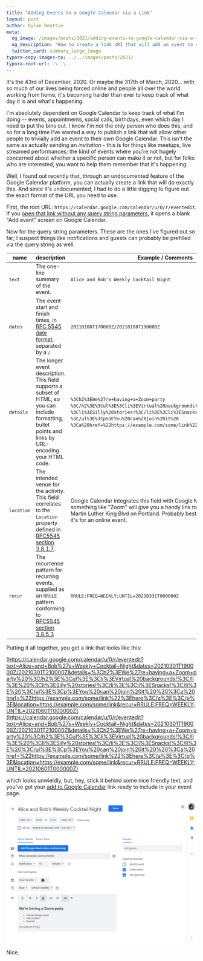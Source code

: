 ```yaml
---
title: "Adding Events to a Google Calendar via a Link"
layout: post
author: Dylan Beattie
meta:
  og_image: /images/posts/2021/adding-events-to-google-calendar-via-a-link.png
  og_description: "How to create a link URI that will add an event to somebody's Google Calendar without having to create and send an invitation."
  twitter_card: summary_large_image
typora-copy-images-to: ../../images/posts/2021/
typora-root-url: .\..\..
---
```


It's the 43rd of December, 2020. Or maybe the 317th of March, 2020... with so much of our lives being forced online and people all over the world working from home, it's becoming harder than ever to keep track of what day it is and what's happening.

I'm absolutely dependent on Google Calendar to keep track of what I'm doing -- events, appointments, social calls, birthdays, even which day I need to put the bins out. I know I'm not the only person who does this, and so for a long time I've wanted a way to publish a link that will allow other people to trivially add an event to their own Google Calendar. This isn't the same as actually sending an *invitation* - this is for things like meetups, live streamed performances; the kind of events where you're not hugely concerned about whether a specific person can make it or not, but for folks who are interested, you want to help them remember that it's happening.

Well, I found out recently that, through an undocumented feature of the Google Calendar platform, you can actually create a link that will do exactly this. And since it's undocumented, I had to do a little digging to figure out the exact format of the URL you need to use.

First, the root URL: `https://calendar.google.com/calendar/u/0/r/eventedit`. If you [open that link without any query string parameters](`https://calendar.google.com/calendar/u/0/r/eventedit`), it opens a blank "Add event" screen on Google Calendar.

Now for the query string parameters. These are the ones I've figured out so far; I suspect things like notifications and guests can probably be prefilled via the query string as well.

| name       | description                                                  | Example / Comments                                           |
| ---------- | ------------------------------------------------------------ | ------------------------------------------------------------ |
| `text`     | The one-line summary of the event.                           | `Alice and Bob's Weekly Cocktail Night `                     |
| `dates`    | The event start and finish times, in [RFC 5545 date format](https://tools.ietf.org/html/rfc5545#section-3.3.5), separated by a `/` | `20210108T170000Z/20210108T190000Z`                          |
| `details`  | The longer event description. This field supports a subset of HTML, so you can include formatting, bullet points and links by URL-encoding your HTML code. | `%3Ch2%3EWe%27re+having+a+Zoom+party %3C/h2%3E%3Cul%3E%3Cli%3EVirtual%20backgrounds!%3C/li%3E %3Cli%3ESilly%20stories!%3C/li%3E%3Cli%3ESnacks!%3C/li%3E %3C/ul%3E%3Cp%3EYou%20can%20join%20it%20 %3Ca%20href=%22https://example.com/some/link%22%3Ehere%3C/a%3E%3C/p%3E` |
| `location` | The intended venue for the activity. This field correlates to the `Location` property defined in [RFC5545 section 3.8.1.7](https://tools.ietf.org/html/rfc5545#section-3.8.1.7). | Google Calendar integrates this field with Google Maps, so entering something like "Zoom" will give you a handy link to the ZOOM+Care on Martin Luther King Blvd on Portland. Probably best to enter the URL again if it's for an online event. |
| `recur`    | The recurrence pattern for recurring events, supplied as an `RRULE` pattern conforming to [RFC5545 section 3.8.5.3](https://tools.ietf.org/html/rfc5545#section-3.8.5.3) | `RRULE:FREQ=WEEKLY;UNTIL=20210331T000000Z`                   |

Putting it all together, you get a link that looks like this:

[https://calendar.google.com/calendar/u/0/r/eventedit?text=Alice+and+Bob%27s+Weekly+Cocktail+Night&dates=20210301T190000Z/20210301T210000Z&details=%3Ch2%3EWe%27re+having+a+Zoom+party%20%3C/h2%3E%3Cul%3E%3Cli%3EVirtual%20backgrounds!%3C/li%3E%20%3Cli%3ESilly%20stories!%3C/li%3E%3Cli%3ESnacks!%3C/li%3E%20%3C/ul%3E%3Cp%3EYou%20can%20join%20it%20%20%3Ca%20href=%22https://example.com/some/link%22%3Ehere%3C/a%3E%3C/p%3E&location=https://example.com/some/link&recur=RRULE:FREQ=WEEKLY;UNTIL=20210601T000000Z](https://calendar.google.com/calendar/u/0/r/eventedit?text=Alice+and+Bob%27s+Weekly+Cocktail+Night&dates=20210301T190000Z/20210301T210000Z&details=%3Ch2%3EWe%27re+having+a+Zoom+party%20%3C/h2%3E%3Cul%3E%3Cli%3EVirtual%20backgrounds!%3C/li%3E%20%3Cli%3ESilly%20stories!%3C/li%3E%3Cli%3ESnacks!%3C/li%3E%20%3C/ul%3E%3Cp%3EYou%20can%20join%20it%20%20%3Ca%20href=%22https://example.com/some/link%22%3Ehere%3C/a%3E%3C/p%3E&location=https://example.com/some/link&recur=RRULE:FREQ=WEEKLY;UNTIL=20210601T000000Z)

which looks unwieldly, but, hey, stick it behind some nice friendly text, and you've got your [add to Google Calendar](https://calendar.google.com/calendar/u/0/r/eventedit?text=Alice+and+Bob%27s+Weekly+Cocktail+Night&dates=20210301T190000Z/20210301T210000Z&details=%3Ch2%3EWe%27re+having+a+Zoom+party%20%3C/h2%3E%3Cul%3E%3Cli%3EVirtual%20backgrounds!%3C/li%3E%20%3Cli%3ESilly%20stories!%3C/li%3E%3Cli%3ESnacks!%3C/li%3E%20%3C/ul%3E%3Cp%3EYou%20can%20join%20it%20%20%3Ca%20href=%22https://example.com/some/link%22%3Ehere%3C/a%3E%3C/p%3E&location=https://example.com/some/link&recur=RRULE:FREQ=WEEKLY;UNTIL=20210601T000000Z) link ready to include in your event page.

![image-20210112131255896](/images/posts/2021/image-20210112131255896.png)

Nice.

